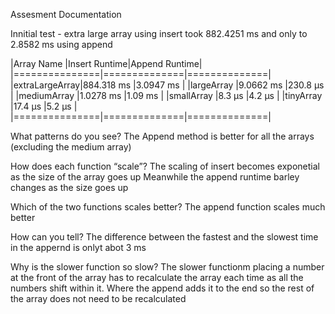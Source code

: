 Assesment Documentation


Innitial test - extra large array using insert took 882.4251 ms and only to 2.8582 ms using append

|Array Name     |Insert Runtime|Append Runtime|
|===============|==============|==============|
|extraLargeArray|884.318 ms    |3.0947 ms     |
|largeArray     |9.0662 ms     |230.8 μs      |
|mediumArray    |1.0278 ms     |1.09 ms       |
|smallArray     |8.3 μs        |4.2 μs        |
|tinyArray      |17.4 μs       |5.2 μs        |
|===============|==============|==============|

What patterns do you see?
The Append method is better for all the arrays (excluding the medium array)

How does each function “scale”?
The scaling of insert becomes exponetial as the size of the array goes up 
Meanwhile the append runtime barley changes as the size goes up

Which of the two functions scales better? 
The append function scales much better

How can you tell?
The difference between the fastest and the slowest time in the appernd is onlyt abot 3 ms

Why is the slower function so slow?
The slower functionm placing a number at the front of the array has to recalculate the 
array each time as all the numbers shift within it. Where the append adds it to the end 
so the rest of the array does not need to be recalculated